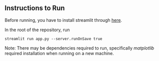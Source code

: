 ## Instructions to Run
Before running, you have to install streamlit through [here](https://docs.streamlit.io/get-started/installation).

In the root of the repository, run 
```
streamlit run app.py --server.runOnSave true
```
Note: There may be dependencies required to run, specifically _matplotlib_ required installation when running on a new machine.
